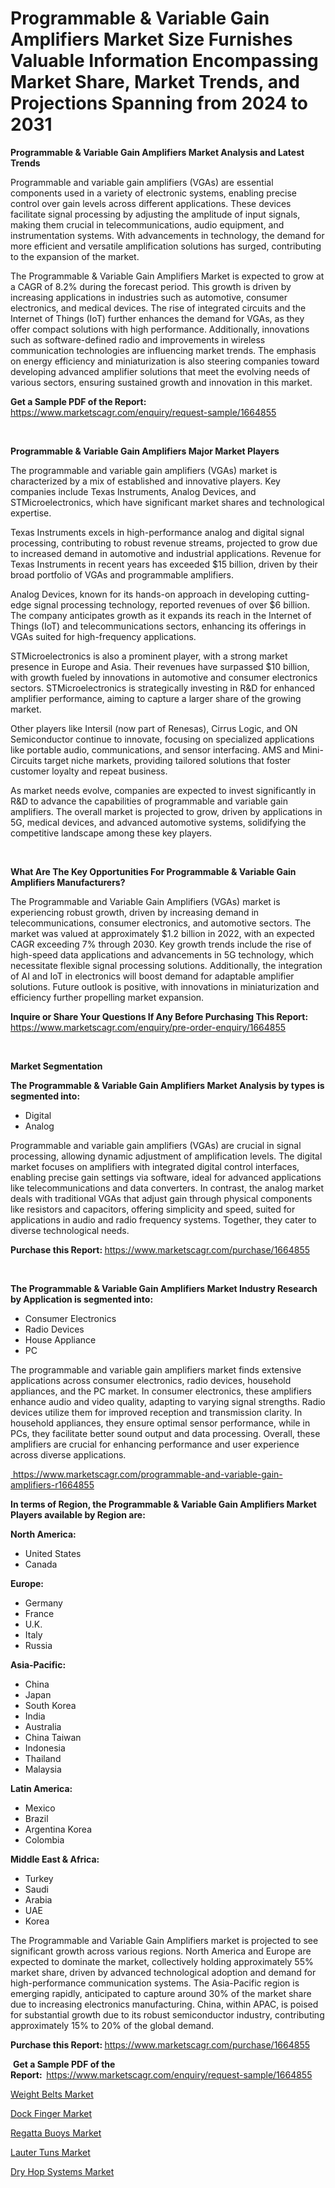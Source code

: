 <p><h1>Programmable & Variable Gain Amplifiers Market Size Furnishes Valuable Information Encompassing Market Share, Market Trends, and Projections Spanning from 2024 to 2031</h1></p><p><strong>Programmable & Variable Gain Amplifiers Market Analysis and Latest Trends</strong></p>
<p><p>Programmable and variable gain amplifiers (VGAs) are essential components used in a variety of electronic systems, enabling precise control over gain levels across different applications. These devices facilitate signal processing by adjusting the amplitude of input signals, making them crucial in telecommunications, audio equipment, and instrumentation systems. With advancements in technology, the demand for more efficient and versatile amplification solutions has surged, contributing to the expansion of the market.</p><p>The Programmable & Variable Gain Amplifiers Market is expected to grow at a CAGR of 8.2% during the forecast period. This growth is driven by increasing applications in industries such as automotive, consumer electronics, and medical devices. The rise of integrated circuits and the Internet of Things (IoT) further enhances the demand for VGAs, as they offer compact solutions with high performance. Additionally, innovations such as software-defined radio and improvements in wireless communication technologies are influencing market trends. The emphasis on energy efficiency and miniaturization is also steering companies toward developing advanced amplifier solutions that meet the evolving needs of various sectors, ensuring sustained growth and innovation in this market.</p></p>
<p><strong>Get a Sample PDF of the Report:&nbsp;</strong> <a href="https://www.marketscagr.com/enquiry/request-sample/1664855?utm_campaign=1286&utm_medium=2&utm_source=Github&utm_content=ia&utm_term=29092024&utm_id=programmable-variable-gain-amplifiers">https://www.marketscagr.com/enquiry/request-sample/1664855</a></p>
<p>&nbsp;</p>
<p><strong>Programmable & Variable Gain Amplifiers Major Market Players</strong></p>
<p><p>The programmable and variable gain amplifiers (VGAs) market is characterized by a mix of established and innovative players. Key companies include Texas Instruments, Analog Devices, and STMicroelectronics, which have significant market shares and technological expertise. </p><p>Texas Instruments excels in high-performance analog and digital signal processing, contributing to robust revenue streams, projected to grow due to increased demand in automotive and industrial applications. Revenue for Texas Instruments in recent years has exceeded $15 billion, driven by their broad portfolio of VGAs and programmable amplifiers.</p><p>Analog Devices, known for its hands-on approach in developing cutting-edge signal processing technology, reported revenues of over $6 billion. The company anticipates growth as it expands its reach in the Internet of Things (IoT) and telecommunications sectors, enhancing its offerings in VGAs suited for high-frequency applications.</p><p>STMicroelectronics is also a prominent player, with a strong market presence in Europe and Asia. Their revenues have surpassed $10 billion, with growth fueled by innovations in automotive and consumer electronics sectors. STMicroelectronics is strategically investing in R&D for enhanced amplifier performance, aiming to capture a larger share of the growing market.</p><p>Other players like Intersil (now part of Renesas), Cirrus Logic, and ON Semiconductor continue to innovate, focusing on specialized applications like portable audio, communications, and sensor interfacing. AMS and Mini-Circuits target niche markets, providing tailored solutions that foster customer loyalty and repeat business.</p><p>As market needs evolve, companies are expected to invest significantly in R&D to advance the capabilities of programmable and variable gain amplifiers. The overall market is projected to grow, driven by applications in 5G, medical devices, and advanced automotive systems, solidifying the competitive landscape among these key players.</p></p>
<p>&nbsp;</p>
<p><strong>What Are The Key Opportunities For Programmable & Variable Gain Amplifiers Manufacturers?</strong></p>
<p><p>The Programmable and Variable Gain Amplifiers (VGAs) market is experiencing robust growth, driven by increasing demand in telecommunications, consumer electronics, and automotive sectors. The market was valued at approximately $1.2 billion in 2022, with an expected CAGR exceeding 7% through 2030. Key growth trends include the rise of high-speed data applications and advancements in 5G technology, which necessitate flexible signal processing solutions. Additionally, the integration of AI and IoT in electronics will boost demand for adaptable amplifier solutions. Future outlook is positive, with innovations in miniaturization and efficiency further propelling market expansion.</p></p>
<p><strong>Inquire or Share Your Questions If Any Before Purchasing This Report:</strong> <a href="https://www.marketscagr.com/enquiry/pre-order-enquiry/1664855?utm_campaign=1286&utm_medium=2&utm_source=Github&utm_content=ia&utm_term=29092024&utm_id=programmable-variable-gain-amplifiers">https://www.marketscagr.com/enquiry/pre-order-enquiry/1664855</a></p>
<p>&nbsp;</p>
<p><strong>Market Segmentation</strong></p>
<p><strong>The Programmable & Variable Gain Amplifiers Market Analysis by types is segmented into:</strong></p>
<p><ul><li>Digital</li><li>Analog</li></ul></p>
<p><p>Programmable and variable gain amplifiers (VGAs) are crucial in signal processing, allowing dynamic adjustment of amplification levels. The digital market focuses on amplifiers with integrated digital control interfaces, enabling precise gain settings via software, ideal for advanced applications like telecommunications and data converters. In contrast, the analog market deals with traditional VGAs that adjust gain through physical components like resistors and capacitors, offering simplicity and speed, suited for applications in audio and radio frequency systems. Together, they cater to diverse technological needs.</p></p>
<p><strong>Purchase this Report:&nbsp;</strong><a href="https://www.marketscagr.com/purchase/1664855?utm_campaign=1286&utm_medium=2&utm_source=Github&utm_content=ia&utm_term=29092024&utm_id=programmable-variable-gain-amplifiers">https://www.marketscagr.com/purchase/1664855</a></p>
<p>&nbsp;</p>
<p><strong>The Programmable & Variable Gain Amplifiers Market Industry Research by Application is segmented into:</strong></p>
<p><ul><li>Consumer Electronics</li><li>Radio Devices</li><li>House Appliance</li><li>PC</li></ul></p>
<p><p>The programmable and variable gain amplifiers market finds extensive applications across consumer electronics, radio devices, household appliances, and the PC market. In consumer electronics, these amplifiers enhance audio and video quality, adapting to varying signal strengths. Radio devices utilize them for improved reception and transmission clarity. In household appliances, they ensure optimal sensor performance, while in PCs, they facilitate better sound output and data processing. Overall, these amplifiers are crucial for enhancing performance and user experience across diverse applications.</p></p>
<p><a href="https://www.marketscagr.com/programmable-and-variable-gain-amplifiers-r1664855?utm_campaign=1286&utm_medium=2&utm_source=Github&utm_content=ia&utm_term=29092024&utm_id=programmable-variable-gain-amplifiers">&nbsp;https://www.marketscagr.com/programmable-and-variable-gain-amplifiers-r1664855</a></p>
<p><strong>In terms of Region, the Programmable & Variable Gain Amplifiers Market Players available by Region are:</strong></p>
<p>
    <p> <strong> North America: </strong>
        <ul>
            <li>United States</li>
            <li>Canada</li>
        </ul>
        </p> 
    <p> <strong> Europe: </strong>
        <ul>
            <li>Germany</li>
            <li>France</li>
            <li>U.K.</li>
            <li>Italy</li>
            <li>Russia</li>
        </ul>
        </p> 
    <p> <strong> Asia-Pacific: </strong>
        <ul>
            <li>China</li>
            <li>Japan</li>
            <li>South Korea</li>
            <li>India</li>
            <li>Australia</li>
            <li>China Taiwan</li>
            <li>Indonesia</li>
            <li>Thailand</li>
            <li>Malaysia</li>
        </ul>
        </p> 
    <p> <strong> Latin America: </strong>
        <ul>
            <li>Mexico</li>
            <li>Brazil</li>
            <li>Argentina Korea</li>
            <li>Colombia</li>
        </ul>
        </p> 
    <p> <strong> Middle East & Africa: </strong>
        <ul>
            <li>Turkey</li>
            <li>Saudi</li>
            <li>Arabia</li>
            <li>UAE</li>
            <li>Korea</li>
        </ul>
    </p>
    </p>
<p><p>The Programmable and Variable Gain Amplifiers market is projected to see significant growth across various regions. North America and Europe are expected to dominate the market, collectively holding approximately 55% market share, driven by advanced technological adoption and demand for high-performance communication systems. The Asia-Pacific region is emerging rapidly, anticipated to capture around 30% of the market share due to increasing electronics manufacturing. China, within APAC, is poised for substantial growth due to its robust semiconductor industry, contributing approximately 15% to 20% of the global demand.</p></p>
<p><strong>Purchase this Report: </strong><a href="https://www.marketscagr.com/purchase/1664855?utm_campaign=1286&utm_medium=2&utm_source=Github&utm_content=ia&utm_term=29092024&utm_id=programmable-variable-gain-amplifiers">https://www.marketscagr.com/purchase/1664855</a></p>
<p>&nbsp;<strong>Get a Sample PDF of the Report:&nbsp;&nbsp;</strong><a href="https://www.marketscagr.com/enquiry/request-sample/1664855?utm_campaign=1286&utm_medium=2&utm_source=Github&utm_content=ia&utm_term=29092024&utm_id=programmable-variable-gain-amplifiers">https://www.marketscagr.com/enquiry/request-sample/1664855</a></p>
<p><strong></strong></p>
<p><p><a href="https://www.linkedin.com/pulse/weight-belts-market-insights-product-type-application-trends-mvsjc?utm_campaign=1286&utm_medium=2&utm_source=Github&utm_content=ia&utm_term=29092024&utm_id=programmable-variable-gain-amplifiers">Weight Belts Market</a></p><p><a href="https://www.linkedin.com/pulse/role-dock-finger-market-applications-portsmarinasother-types-rr35c?utm_campaign=1286&utm_medium=2&utm_source=Github&utm_content=ia&utm_term=29092024&utm_id=programmable-variable-gain-amplifiers">Dock Finger Market</a></p><p><a href="https://www.linkedin.com/pulse/strategic-roadmap-success-global-regatta-buoys-market-analysis2024-guqqe?utm_campaign=1286&utm_medium=2&utm_source=Github&utm_content=ia&utm_term=29092024&utm_id=programmable-variable-gain-amplifiers">Regatta Buoys Market</a></p><p><a href="https://issuu.com/reportprime-2/docs/lauter-tuns-market-size-2030.pptx_1f5c2434207a08?utm_campaign=1286&utm_medium=2&utm_source=Github&utm_content=ia&utm_term=29092024&utm_id=programmable-variable-gain-amplifiers">Lauter Tuns Market</a></p><p><a href="https://issuu.com/reportprime-2/docs/dry-hop-systems-market-size-2030.pp_7adbf254a58994?utm_campaign=1286&utm_medium=2&utm_source=Github&utm_content=ia&utm_term=29092024&utm_id=programmable-variable-gain-amplifiers">Dry Hop Systems Market</a></p></p>